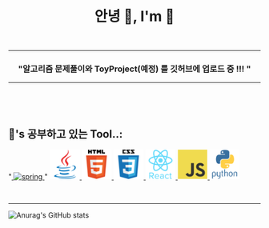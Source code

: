 ## <h1 align="center">안녕 👋, I'm 🦝</h1>
<br>
<hr>


<h3 align="center">"알고리즘 문제풀이와 ToyProject(예정) 를 깃허브에 업로드 중 !!! "
<hr>
<br>
<br>
<p align="left">
</p>

<h2 align="left">🦝's 공부하고 있는 Tool..:</h2>
<p align="left">
"<a href="https://spring.io/" target="_blank" rel="noreferrer"> <img src="https://www.vectorlogo.zone/logos/springio/springio-icon.svg" alt="spring" width="80" height="80"/> </a>
"
<a href="https://www.java.com" target="_blank" rel="noreferrer"> <img src="https://raw.githubusercontent.com/devicons/devicon/master/icons/java/java-original.svg" alt="java" width="60" height="60"/> </a> 
    <a href="https://www.w3.org/html/" target="_blank" rel="noreferrer"> <img src="https://raw.githubusercontent.com/devicons/devicon/master/icons/html5/html5-original-wordmark.svg" alt="html5" width="60" height="60"/> </a>
    <a href="https://www.w3schools.com/css/" target="_blank" rel="noreferrer"> <img src="https://raw.githubusercontent.com/devicons/devicon/master/icons/css3/css3-original-wordmark.svg" alt="css3" width="60" height="60"/> </a>
    <a href="https://reactjs.org/" target="_blank" rel="noreferrer"> <img src="https://raw.githubusercontent.com/devicons/devicon/master/icons/react/react-original-wordmark.svg" alt="react" width="60" height="60"/> </a> 
    <a href="https://developer.mozilla.org/en-US/docs/Web/JavaScript" target="_blank" rel="noreferrer"> <img src="https://raw.githubusercontent.com/devicons/devicon/master/icons/javascript/javascript-original.svg" alt="javascript" width="60" height="60"/> </a>
    <a href="https://www.w3schools.com/python/" target="_blank" rel="noreferrer"> <img src="https://raw.githubusercontent.com/devicons/devicon/master/icons/python/python-original-wordmark.svg" alt="css3" width="60" height="60"/> </a></p>

  <br>
  <hr>

![Anurag's GitHub stats](https://github-readme-stats.vercel.app/api?username=ke2007&show_icons=true&theme=cobalt)
